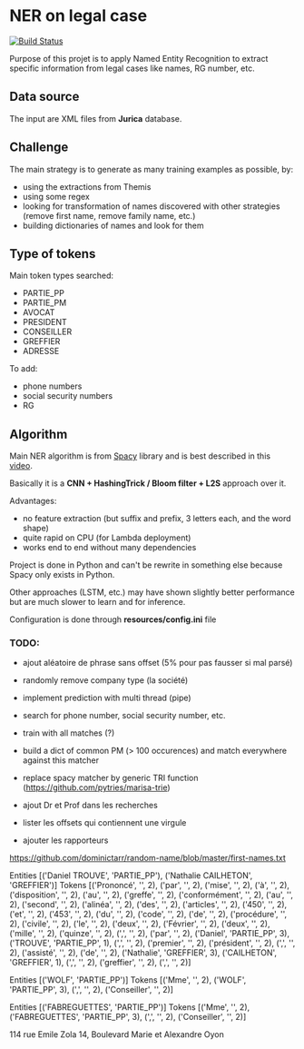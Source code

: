 # NER on legal case

[![Build Status](https://travis-ci.com/ELS-RD/anonymisation.svg?token=9BHyni1rDpKLxVsHDRNp&branch=master)](https://travis-ci.com/ELS-RD/anonymisation)

Purpose of this projet is to apply Named Entity Recognition to extract specific information from legal cases like 
names, RG number, etc.

## Data source

The input are XML files from **Jurica** database.

## Challenge

The main strategy is to generate as many training examples as possible, by:

- using the extractions from Themis
- using some regex
- looking for transformation of names discovered with other strategies (remove first name, remove family name, etc.)
- building dictionaries of names and look for them

## Type of tokens

Main token types searched: 

- PARTIE_PP
- PARTIE_PM
- AVOCAT
- PRESIDENT
- CONSEILLER
- GREFFIER
- ADRESSE

To add:

- phone numbers
- social security numbers
- RG

## Algorithm

Main NER algorithm is from [Spacy](https://spacy.io/) library and is best described in this [video](https://www.youtube.com/watch?v=sqDHBH9IjRU).
  
Basically it is a **CNN + HashingTrick / Bloom filter + L2S** approach over it.

Advantages:
- no feature extraction (but suffix and prefix, 3 letters each, and the word shape)
- quite rapid on CPU (for Lambda deployment)
- works end to end without many dependencies

Project is done in Python and can't be rewrite in something else because Spacy only exists in Python.

Other approaches (LSTM, etc.) may have shown slightly better performance but are much slower to learn and for inference.

Configuration is done through **resources/config.ini** file

### TODO:

- ajout aléatoire de phrase sans offset (5% pour pas fausser si mal parsé)
- randomly remove company type (la société)

- implement prediction with multi thread (pipe)
- search for phone number, social security number, etc. 
- train with all matches (?)
- build a dict of common PM (> 100 occurences) and match everywhere against this matcher
- replace spacy matcher by generic TRI function (https://github.com/pytries/marisa-trie)
- ajout Dr et Prof dans les recherches
- lister les offsets qui contiennent une virgule
- ajouter les rapporteurs


https://github.com/dominictarr/random-name/blob/master/first-names.txt


Entities [('Daniel TROUVE', 'PARTIE_PP'), ('Nathalie CAILHETON', 'GREFFIER')]
Tokens [('Prononcé', '', 2), ('par', '', 2), ('mise', '', 2), ('à', '', 2), ('disposition', '', 2), ('au', '', 2), ('greffe', '', 2), ('conformément', '', 2), ('au', '', 2), ('second', '', 2), ('alinéa', '', 2), ('des', '', 2), ('articles', '', 2), ('450', '', 2), ('et', '', 2), ('453', '', 2), ('du', '', 2), ('code', '', 2), ('de', '', 2), ('procédure', '', 2), ('civile', '', 2), ('le', '', 2), ('deux', '', 2), ('Février', '', 2), ('deux', '', 2), ('mille', '', 2), ('quinze', '', 2), (',', '', 2), ('par', '', 2), ('Daniel', 'PARTIE_PP', 3), ('TROUVE', 'PARTIE_PP', 1), (',', '', 2), ('premier', '', 2), ('président', '', 2), (',', '', 2), ('assisté', '', 2), ('de', '', 2), ('Nathalie', 'GREFFIER', 3), ('CAILHETON', 'GREFFIER', 1), (',', '', 2), ('greffier', '', 2), (',', '', 2)]

Entities [('WOLF', 'PARTIE_PP')]
Tokens [('Mme', '', 2), ('WOLF', 'PARTIE_PP', 3), (',', '', 2), ('Conseiller', '', 2)]


Entities [('FABREGUETTES', 'PARTIE_PP')]
Tokens [('Mme', '', 2), ('FABREGUETTES', 'PARTIE_PP', 3), (',', '', 2), ('Conseiller', '', 2)]


114 rue Emile Zola
14, Boulevard Marie et Alexandre Oyon
